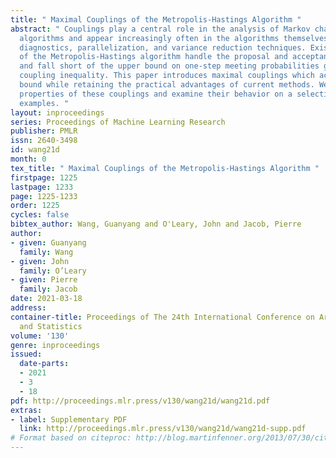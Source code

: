 ```yaml
---
title: " Maximal Couplings of the Metropolis-Hastings Algorithm "
abstract: " Couplings play a central role in the analysis of Markov chain Monte Carlo
  algorithms and appear increasingly often in the algorithms themselves, e.g. in convergence
  diagnostics, parallelization, and variance reduction techniques. Existing couplings
  of the Metropolis-Hastings algorithm handle the proposal and acceptance steps separately
  and fall short of the upper bound on one-step meeting probabilities given by the
  coupling inequality. This paper introduces maximal couplings which achieve this
  bound while retaining the practical advantages of current methods. We consider the
  properties of these couplings and examine their behavior on a selection of numerical
  examples. "
layout: inproceedings
series: Proceedings of Machine Learning Research
publisher: PMLR
issn: 2640-3498
id: wang21d
month: 0
tex_title: " Maximal Couplings of the Metropolis-Hastings Algorithm "
firstpage: 1225
lastpage: 1233
page: 1225-1233
order: 1225
cycles: false
bibtex_author: Wang, Guanyang and O'Leary, John and Jacob, Pierre
author:
- given: Guanyang
  family: Wang
- given: John
  family: O’Leary
- given: Pierre
  family: Jacob
date: 2021-03-18
address: 
container-title: Proceedings of The 24th International Conference on Artificial Intelligence
  and Statistics
volume: '130'
genre: inproceedings
issued:
  date-parts:
  - 2021
  - 3
  - 18
pdf: http://proceedings.mlr.press/v130/wang21d/wang21d.pdf
extras:
- label: Supplementary PDF
  link: http://proceedings.mlr.press/v130/wang21d/wang21d-supp.pdf
# Format based on citeproc: http://blog.martinfenner.org/2013/07/30/citeproc-yaml-for-bibliographies/
---
```

